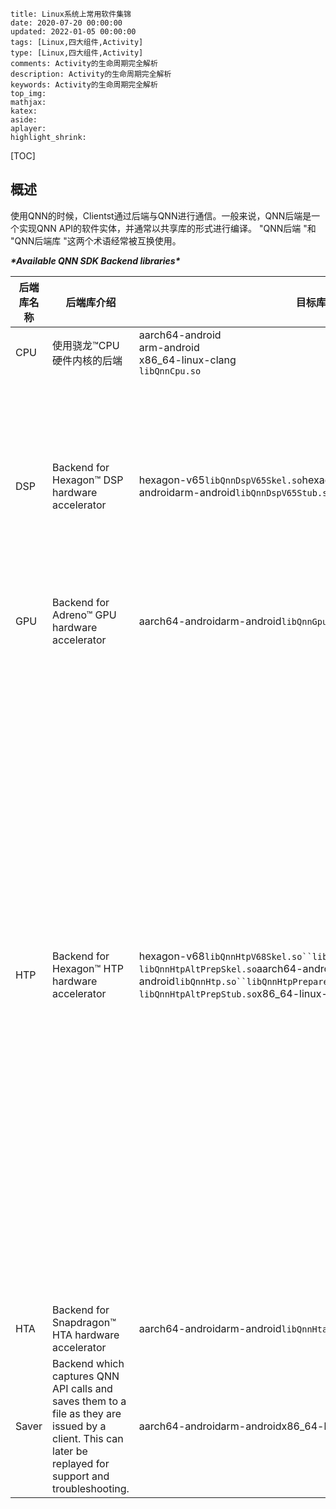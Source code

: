```
title: Linux系统上常用软件集锦
date: 2020-07-20 00:00:00
updated: 2022-01-05 00:00:00
tags: [Linux,四大组件,Activity]
type: [Linux,四大组件,Activity]
comments: Activity的生命周期完全解析
description: Activity的生命周期完全解析
keywords: Activity的生命周期完全解析
top_img:
mathjax:
katex:
aside:
aplayer:
highlight_shrink:
```

[TOC]



## 概述

使用QNN的时候，Clientst通过后端与QNN进行通信。一般来说，QNN后端是一个实现QNN API的软件实体，并通常以共享库的形式进行编译。 "QNN后端 "和 "QNN后端库 "这两个术语经常被互换使用。





***\*Available QNN SDK Backend libraries\****

| 后端库名称 | 后端库介绍                                                   | 目标库和依赖库      | Library Description          |
| ---------- | -------------------------- | ------------------------------------------------------------ | ------------------------------------- |
| CPU        | 使用骁龙™CPU硬件内核的后端    | aarch64-android<br>arm-android<br>x86_64-linux-clang<br>`libQnnCpu.so` | `libQnnCpu.so` : CPU backend library, same name used across all targets. |
| DSP        | Backend for Hexagon™ DSP hardware accelerator                | hexagon-v65`libQnnDspV65Skel.so`hexagon-v66`libQnnDspV66Skel.so`aarch64-androidarm-android`libQnnDspV65Stub.so``libQnnDspV66Stub.so` | `libQnnDspV65Skel.so` : DSP native library which is to be loaded using libQnnDspV65Stub.so from device CPU side.`libQnnDspV65Stub.so` : DSP proxy backend library, communicating with libQnnDspV65Skel.so on DSP side via RPC channel.`libQnnDspV66Skel.so` : DSP native library which is to be loaded using libQnnDspV66Stub.so from device CPU side.`libQnnDspV66Stub.so` : DSP proxy backend library, communicating with libQnnDspV66Skel.so on DSP side via RPC channel. |
| GPU        | Backend for Adreno™ GPU hardware accelerator                 | aarch64-androidarm-android`libQnnGpu.so`                     | `libQnnGpu.so` : GPU backend library, same name used across all targets. |
| HTP        | Backend for Hexagon™ HTP hardware accelerator                | hexagon-v68`libQnnHtpV68Skel.so``libQnnHtpV68.so``[Deprecated] libQnnHtpAltPrepSkel.so`aarch64-androidarm-android`libQnnHtp.so``libQnnHtpPrepare.so``libQnnHtpV68Stub.so``[Deprecated] libQnnHtpAltPrepStub.so`x86_64-linux-clang`libQnnHtp.so` | `libQnnHtpV68Skel.so` : HTP native library which is to be loaded using libQnnHtpV68Stub.so (with the same version string) from the device CPU side and is responsible to execute graphs on the HTP accelerator.`[Deprecated] libQnnHtpAltPrepSkel.so` : HTP native library which is to be loaded using libQnnHtpAltPrepStub.so from the device CPU side and is responsible to execute graphs on the HTP accelerator.`libQnnHtpV68Stub.so` : HTP proxy library that communicates with libQnnHtpV68Skel.so on the HTP side via RPC channel.`[Deprecated] libQnnHtpAltPrepStub.so` : HTP proxy backend library which is responsible to finalize graphs on the ARM (CPU side) and communicates with libQnnHtpAltPrepSkel.so on HTP side via RPC channel to execute the finalized graph.`libQnnHtp.so` : There are two variants of this library: (Android) Acts as a stub library in initializing the backend and loading the corresponding HTP stub library based on the SoC; (x86_64) Serves as an emulator for the hardware accelerator.`libQnnHtpV68.so` : This library acts as an HTP native library that allows direct integration on HTP without RPC.`libQnnHtpPrepare.so` : HTP native library which is responsible for finalizing graphs on the ARM (CPU) side. This library is automatically loaded only when one of the following operations is requested: 1) QnnBackend_validateOpConfig, 2) QnnGraph_addNode, 3) QnnGraph_finalize, or 4) QnnBackend_registerOpPackage() with “CPU” target. If these operations are not requested, this library does not need to be on the device. |
| HTA        | Backend for Snapdragon™ HTA hardware accelerator             | aarch64-androidarm-android`libQnnHta.so`                     | `libQnnHta.so` : HTA backend library, same name used across all supported targets. |
| Saver      | Backend which captures QNN API calls and saves them to a file as they are issued by a client. This can later be replayed for support and troubleshooting. | aarch64-androidarm-androidx86_64-linux-clanghexagon-v68`libQnnSaver.so` | `libQnnSaver.so` : Saver backend library.                    |